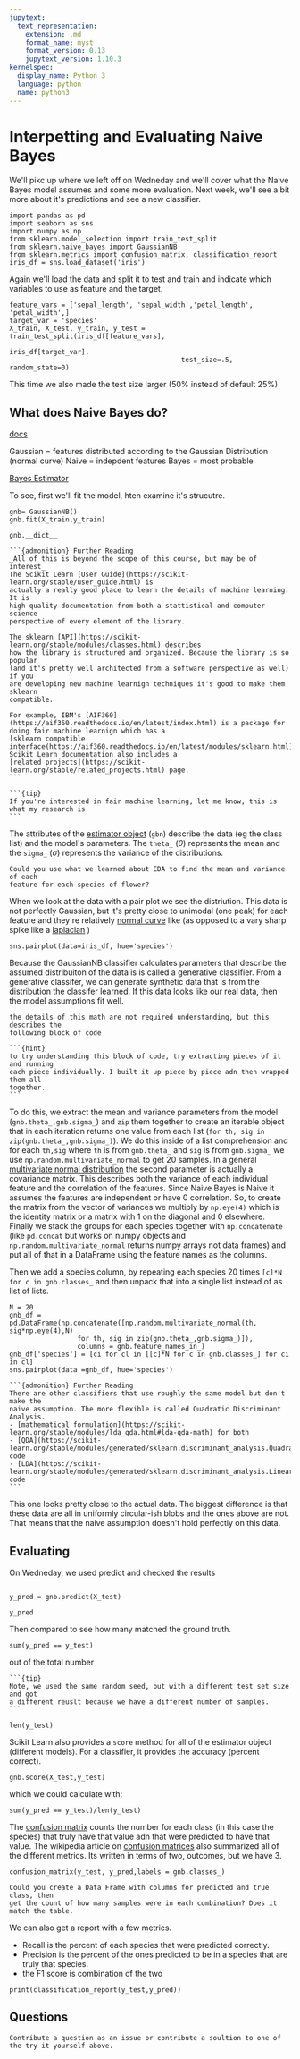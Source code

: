 ```yaml
---
jupytext:
  text_representation:
    extension: .md
    format_name: myst
    format_version: 0.13
    jupytext_version: 1.10.3
kernelspec:
  display_name: Python 3
  language: python
  name: python3
---
```


# Interpetting and Evaluating Naive Bayes

We'll pikc up where we left off on Wedneday and we'll cover what the Naive
Bayes model assumes and some more evaluation.  Next week, we'll see a bit more
about it's predictions and see a new classifier.

```{code-cell} ipython3
import pandas as pd
import seaborn as sns
import numpy as np
from sklearn.model_selection import train_test_split
from sklearn.naive_bayes import GaussianNB
from sklearn.metrics import confusion_matrix, classification_report
iris_df = sns.load_dataset('iris')
```

Again we'll load the data and split it to test and train and indicate which
variables to use as feature and the target.

```{code-cell} ipython3
feature_vars = ['sepal_length', 'sepal_width','petal_length', 'petal_width',]
target_var = 'species'
X_train, X_test, y_train, y_test = train_test_split(iris_df[feature_vars],
                                                   iris_df[target_var],
                                           test_size=.5, random_state=0)

```
This time we also made the test size larger (50% instead of default 25%)

## What does Naive Bayes do?

[docs](https://scikit-learn.org/stable/modules/naive_bayes.html)

Gaussian = features distributed according to the Gaussian Distribution (normal curve)
Naive = indepdent features
Bayes = most probable

[Bayes Estimator](https://en.wikipedia.org/wiki/Bayes_estimator)


To see, first we'll fit the model, hten examine it's strucutre.

```{code-cell} ipython3
gnb= GaussianNB()
gnb.fit(X_train,y_train)

gnb.__dict__
```

````{margin}
```{admonition} Further Reading
_All of this is beyond the scope of this course, but may be of interest_
The Scikit Learn [User Guide](https://scikit-learn.org/stable/user_guide.html) is
actually a really good place to learn the details of machine learning.  It is
high quality documentation from both a stattistical and computer science
perspective of every element of the library.

The sklearn [API](https://scikit-learn.org/stable/modules/classes.html) describes
how the library is structured and organized. Because the library is so popular
(and it's pretty well architected from a software perspective as well) if you
are developing new machine learnign techniques it's good to make them sklearn
compatible.  

For example, IBM's [AIF360](https://aif360.readthedocs.io/en/latest/index.html) is a package for doing fair machine learnign which has a
[sklearn compatible interface(https://aif360.readthedocs.io/en/latest/modules/sklearn.html). Scikit Learn documentation also includes a
[related projects](https://scikit-learn.org/stable/related_projects.html) page.
```

```{tip}
If you're interested in fair machine learning, let me know, this is what my research is
```
````

The attributes of the [estimator object](https://scikit-learn.org/stable/glossary.html#term-estimators) (`gbn`) describe the data (eg the class list) and the model's parameters. The `theta_` ($\theta$)
represents the mean and the `sigma_` ($\sigma$) represents the variance of the
distributions.  

```{admonition} Try it Yourself
Could you use what we learned about EDA to find the mean and variance of each
feature for each species of flower?
```

When we look at the data with a pair plot we see the distriution.  This data is
not perfectly Gaussian, but it's pretty close to unimodal (one peak) for each
feature and they're relatively [normal curve](https://en.wikipedia.org/wiki/Normal_distribution) like (as opposed to a vary sharp
  spike like a [laplacian](https://en.wikipedia.org/wiki/Laplace_distribution) )
```{code-cell} ipython3
sns.pairplot(data=iris_df, hue='species')
```

Because the GaussianNB classifier calculates parameters that describe the
assumed distribuiton of the data is is called a generative classifier.  From a
generative classifer, we can generate synthetic data that is from the
distribution the classifer learned. If this data looks like our real data, then
the model assumptions fit well.

```{warning}
the details of this math are not required understanding, but this describes the
following block of code

```
````{margin}
```{hint}
to try understanding this block of code, try extracting pieces of it and running
each piece individually. I built it up piece by piece adn then wrapped them all
together.
```
````
To do this, we extract the mean and variance parameters from the model
(`gnb.theta_,gnb.sigma_`) and `zip` them together to create an iterable object
that in each iteration returns one value from each list (`for th, sig in zip(gnb.theta_,gnb.sigma_)`).
We do this inside of a list comprehension and for each `th,sig` where `th` is
from `gnb.theta_` and `sig` is from `gnb.sigma_` we use `np.random.multivariate_normal`
to get 20 samples. In a general [multivariate normal distribution](https://en.wikipedia.org/wiki/Multivariate_normal_distribution) the second parameter is actually a covariance
matrix.  This describes both the variance of each individual feature and the
correlation of the features.  Since Naive Bayes is Naive it assumes the features
are independent or have 0 correlation.  So, to create the matrix from the vector
of variances we multiply by `np.eye(4)` which is the identity matrix or a matrix
with 1 on the diagonal and 0 elsewhere. Finally we stack the groups for each
species together with `np.concatenate` (like `pd.concat` but works on numpy objects
  and `np.random.multivariate_normal` returns numpy arrays not data frames) and put all of that in a
DataFrame using the feature names as the columns.

Then we add a species column, by repeating each species 20 times
`[c]*N for c in gnb.classes_` and then unpack that into a single list instead of
as list of lists.  


```{code-cell} ipython3
N = 20
gnb_df = pd.DataFrame(np.concatenate([np.random.multivariate_normal(th, sig*np.eye(4),N)
                 for th, sig in zip(gnb.theta_,gnb.sigma_)]),
                 columns = gnb.feature_names_in_)
gnb_df['species'] = [ci for cl in [[c]*N for c in gnb.classes_] for ci in cl]
sns.pairplot(data =gnb_df, hue='species')
```
````{margin}
```{admonition} Further Reading
There are other classifiers that use roughly the same model but don't make the
naive assumption. The more flexible is called Quadratic Discriminant Analysis.
- [mathematical formulation](https://scikit-learn.org/stable/modules/lda_qda.html#lda-qda-math) for both
- [QDA](https://scikit-learn.org/stable/modules/generated/sklearn.discriminant_analysis.QuadraticDiscriminantAnalysis.html#sklearn.discriminant_analysis.QuadraticDiscriminantAnalysis) code
- [LDA](https://scikit-learn.org/stable/modules/generated/sklearn.discriminant_analysis.LinearDiscriminantAnalysis.html#sklearn.discriminant_analysis.LinearDiscriminantAnalysis) code
```
````

This one looks pretty close to the actual data.  The biggest difference is that
these data are all in uniformly circular-ish blobs and the ones above are not.  
That means that the naive assumption doesn't hold perfectly on this data.  

## Evaluating

On Wedneday, we used predict and checked the results
```{code-cell} ipython3

y_pred = gnb.predict(X_test)

y_pred
```

Then compared to see how many matched the ground truth.
```{code-cell} ipython3
sum(y_pred == y_test)
```
out of the total number
````{margin}
```{tip}
Note, we used the same random seed, but with a different test set size and got
a different reuslt because we have a different number of samples.
```
````


```{code-cell} ipython3
len(y_test)
```
Scikit Learn also provides a `score` method for all of the estimator object
(different models).  For a classifier, it provides the accuracy (percent correct).
```{code-cell} ipython3
gnb.score(X_test,y_test)
```
which we could calculate with:
```{code-cell} ipython3
sum(y_pred == y_test)/len(y_test)
```

The [confusion matrix](https://scikit-learn.org/stable/modules/generated/sklearn.metrics.confusion_matrix.html) counts the number for each class (in this case the species)
that truly have that value adn that were predicted to have that value.
The wikipedia article on [confusion matrices](https://en.wikipedia.org/wiki/Confusion_matrix) also summarized all of the different
metrics. Its written in terms of two, outcomes, but we have 3.
```{code-cell} ipython3
confusion_matrix(y_test, y_pred,labels = gnb.classes_)
```

```{admonition} Try it yourself
Could you create a Data Frame with columns for predicted and true class, then
get the count of how many samples were in each combination? Does it match the table.
```


We can also get a report with a few metrics.

- Recall is the percent of each species that were predicted correctly.
- Precision is the percent of the ones predicted to be in a species that are truly that species.
- the F1 score is combination of the two
```{code-cell} ipython3
print(classification_report(y_test,y_pred))
```

## Questions



```{admonition} Ram token Opportunity
Contribute a question as an issue or contribute a soultion to one of the try it yourself above.
```
